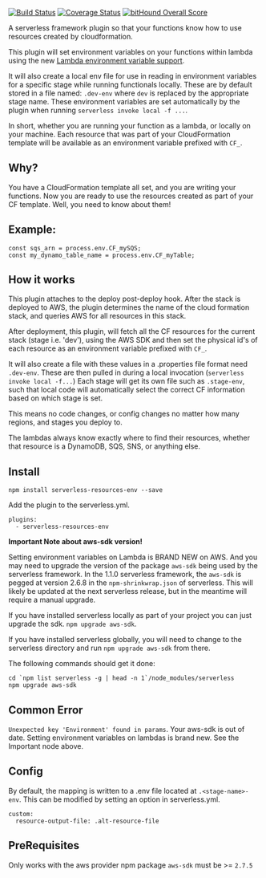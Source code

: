 [![Build Status](https://travis-ci.org/rurri/serverless-resources-env.svg?branch=master)](https://travis-ci.org/rurri/serverless-resources-env)
[![Coverage Status](https://coveralls.io/repos/github/rurri/serverless-resources-env/badge.svg?branch=master)](https://coveralls.io/github/rurri/serverless-resources-env?branch=master)
[![bitHound Overall Score](https://www.bithound.io/github/rurri/serverless-resources-env/badges/score.svg)](https://www.bithound.io/github/rurri/serverless-resources-env)


A serverless framework plugin so that your functions know how to use resources created by cloudformation.

This plugin will set environment variables on your functions within lambda using the new [Lambda environment variable support](https://aws.amazon.com/about-aws/whats-new/2016/11/aws-lambda-supports-environment-variables/).

It will also create a local env file for use in reading in environment variables for a specific stage while running functionals locally. These are by default stored in a file named: `.dev-env` where `dev` is replaced by the appropriate stage name.  These environment variables are set automatically by the plugin when running `serverless invoke local -f ...`.

In short, whether you are running your function as a lambda, or  locally on your machine. Each resource that was part of your CloudFormation template will be available as an environment variable prefixed with `CF_`.

## Why?

You have a CloudFormation template all set, and you are writing your functions. Now you are ready to use the
resources created as part of your CF template. Well, you need to know about them!

## Example:

```
const sqs_arn = process.env.CF_mySQS;
const my_dynamo_table_name = process.env.CF_myTable;
```

## How it works
This plugin attaches to the deploy post-deploy hook. After the stack is deployed to AWS, the plugin determines the name of the cloud formation stack, and queries AWS for all resources in this stack.

After deployment, this plugin, will fetch all the CF resources for the current stack (stage i.e. 'dev'), using the AWS SDK and then set the physical id's of each resource as an environment variable prefixed with `CF_`.

It will also create a file with these values in a .properties file format need `.dev-env`. These are then pulled in during a local invocation (`serverless invoke local -f...`) Each stage will get its own file such as `.stage-env`, such that local code will automatically select the correct CF information based on which stage is set.

This means no code changes, or config changes no matter how many regions, and stages you deploy to.

The lambdas always know exactly where to find their resources, whether that resource is a DynamoDB, SQS, SNS, or anything else.

## Install

`npm install serverless-resources-env --save`

Add the plugin to the serverless.yml.

```
plugins:
  - serverless-resources-env
```

**Important Note about aws-sdk version!**

Setting environment variables on Lambda is BRAND NEW on AWS. And you may need to upgrade the version of the package `aws-sdk` being used by the serverless framework. In the 1.1.0 serverless framework, the `aws-sdk` is pegged at version 2.6.8 in the `npm-shrinkwrap.json` of serverless. This will likely be updated at the next serverless release, but in the meantime will require a manual upgrade. 

If you have installed serverless locally as part of your project you can just upgrade the sdk. `npm upgrade aws-sdk`.

If you have installed serverless globally, you will need to change to the serverless directory and run `npm upgrade aws-sdk` from there.  
  
The following commands should get it done:  

```
cd `npm list serverless -g | head -n 1`/node_modules/serverless
npm upgrade aws-sdk  
```

## Common Error

`Unexpected key 'Environment' found in params`. Your aws-sdk is out of date. Setting environment variables on lambdas is brand new. See the Important node above.

## Config

By default, the mapping is written to a .env file located at `.<stage-name>-env`. This can be modified by
setting an option in serverless.yml.

```
custom:
  resource-output-file: .alt-resource-file
```

## PreRequisites

Only works with the aws provider
npm package `aws-sdk` must be >= `2.7.5`